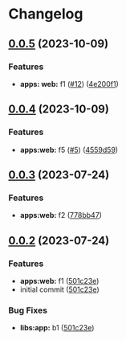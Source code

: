 # Changelog

## [0.0.5](https://github.com/gemba-tech/release-please-demo/compare/web-v0.0.4...web-v0.0.5) (2023-10-09)


### Features

* **apps: web:** f1 ([#12](https://github.com/gemba-tech/release-please-demo/issues/12)) ([4e200f1](https://github.com/gemba-tech/release-please-demo/commit/4e200f1558198d6804c59abac0400bd8dac6aace))

## [0.0.4](https://github.com/gemba-tech/release-please-demo/compare/web-v0.0.3...web-v0.0.4) (2023-10-09)


### Features

* **apps:web:** f5 ([#5](https://github.com/gemba-tech/release-please-demo/issues/5)) ([4559d59](https://github.com/gemba-tech/release-please-demo/commit/4559d599e082f6d87d2d32582be905ba9f89c10f))

## [0.0.3](https://github.com/gemba-tech/release-please-demo/compare/web-v0.0.2...web-v0.0.3) (2023-07-24)


### Features

* **apps:web:** f2 ([778bb47](https://github.com/gemba-tech/release-please-demo/commit/778bb47462f99aa739295e83e1685a231cfc069d))

## [0.0.2](https://github.com/gemba-tech/release-please-demo/compare/web-v0.0.1...web-v0.0.2) (2023-07-24)


### Features

* **apps:web:** f1 ([501c23e](https://github.com/gemba-tech/release-please-demo/commit/501c23e639f49d9b29c29e8ff9cb1f2d41d1b6cf))
* initial commit ([501c23e](https://github.com/gemba-tech/release-please-demo/commit/501c23e639f49d9b29c29e8ff9cb1f2d41d1b6cf))


### Bug Fixes

* **libs:app:** b1 ([501c23e](https://github.com/gemba-tech/release-please-demo/commit/501c23e639f49d9b29c29e8ff9cb1f2d41d1b6cf))
